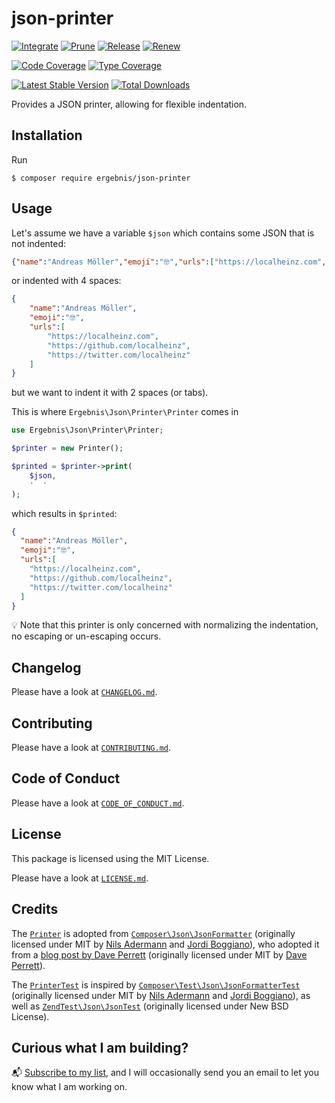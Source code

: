 # json-printer

[![Integrate](https://github.com/ergebnis/json-printer/workflows/Integrate/badge.svg?branch=main)](https://github.com/ergebnis/json-printer/actions)
[![Prune](https://github.com/ergebnis/json-printer/workflows/Prune/badge.svg?branch=main)](https://github.com/ergebnis/json-printer/actions)
[![Release](https://github.com/ergebnis/json-printer/workflows/Release/badge.svg?branch=main)](https://github.com/ergebnis/json-printer/actions)
[![Renew](https://github.com/ergebnis/json-printer/workflows/Renew/badge.svg?branch=main)](https://github.com/ergebnis/json-printer/actions)

[![Code Coverage](https://codecov.io/gh/ergebnis/json-printer/branch/main/graph/badge.svg)](https://codecov.io/gh/ergebnis/json-printer)
[![Type Coverage](https://shepherd.dev/github/ergebnis/json-printer/coverage.svg)](https://shepherd.dev/github/ergebnis/json-printer)

[![Latest Stable Version](https://poser.pugx.org/ergebnis/json-printer/v/stable)](https://packagist.org/packages/ergebnis/json-printer)
[![Total Downloads](https://poser.pugx.org/ergebnis/json-printer/downloads)](https://packagist.org/packages/ergebnis/json-printer)

Provides a JSON printer, allowing for flexible indentation.

## Installation

Run

```shell
$ composer require ergebnis/json-printer
```

## Usage

Let's assume we have a variable `$json` which contains some JSON that is not indented:

```json
{"name":"Andreas Möller","emoji":"🤓","urls":["https://localheinz.com","https://github.com/localheinz","https://twitter.com/localheinz"]}
```

or indented with 4 spaces:

```json
{
    "name":"Andreas Möller",
    "emoji":"🤓",
    "urls":[
        "https://localheinz.com",
        "https://github.com/localheinz",
        "https://twitter.com/localheinz"
    ]
}
```

but we want to indent it with 2 spaces (or tabs).

This is where `Ergebnis\Json\Printer\Printer` comes in

```php
use Ergebnis\Json\Printer\Printer;

$printer = new Printer();

$printed = $printer->print(
    $json,
    '  '
);
```

which results in `$printed`:

```json
{
  "name":"Andreas Möller",
  "emoji":"🤓",
  "urls":[
    "https://localheinz.com",
    "https://github.com/localheinz",
    "https://twitter.com/localheinz"
  ]
}
```

:bulb: Note that this printer is only concerned with normalizing the indentation, no escaping or un-escaping occurs.

## Changelog

Please have a look at [`CHANGELOG.md`](CHANGELOG.md).

## Contributing

Please have a look at [`CONTRIBUTING.md`](.github/CONTRIBUTING.md).

## Code of Conduct

Please have a look at [`CODE_OF_CONDUCT.md`](https://github.com/ergebnis/.github/blob/main/CODE_OF_CONDUCT.md).

## License

This package is licensed using the MIT License.

Please have a look at [`LICENSE.md`](LICENSE.md).

## Credits

The [`Printer`](src/Printer.php) is adopted from [`Composer\Json\JsonFormatter`](https://github.com/composer/composer/blob/1.6.0/src/Composer/Json/JsonFormatter.php) (originally licensed under MIT by [Nils Adermann](https://github.com/naderman) and [Jordi Boggiano](https://github.com/seldaek)), who adopted it from a [blog post by Dave Perrett](https://www.daveperrett.com/articles/2008/03/11/format-json-with-php/) (originally licensed under MIT by [Dave Perrett](https://github.com/recurser)).

The [`PrinterTest`](test/Unit/PrinterTest.php) is inspired by [`Composer\Test\Json\JsonFormatterTest`](https://github.com/composer/composer/blob/1.6.0/tests/Composer/Test/Json/JsonFormatterTest.php) (originally licensed under MIT by [Nils Adermann](https://github.com/naderman) and [Jordi Boggiano](https://github.com/seldaek)), as well as [`ZendTest\Json\JsonTest`](https://github.com/zendframework/zend-json/blob/release-3.0.0/test/JsonTest.php) (originally licensed under New BSD License).

## Curious what I am building?

:mailbox_with_mail: [Subscribe to my list](https://localheinz.com/projects/), and I will occasionally send you an email to let you know what I am working on.

